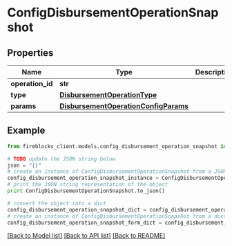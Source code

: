 # ConfigDisbursementOperationSnapshot


## Properties

Name | Type | Description | Notes
------------ | ------------- | ------------- | -------------
**operation_id** | **str** |  | 
**type** | [**DisbursementOperationType**](DisbursementOperationType.md) |  | 
**params** | [**DisbursementOperationConfigParams**](DisbursementOperationConfigParams.md) |  | 

## Example

```python
from fireblocks_client.models.config_disbursement_operation_snapshot import ConfigDisbursementOperationSnapshot

# TODO update the JSON string below
json = "{}"
# create an instance of ConfigDisbursementOperationSnapshot from a JSON string
config_disbursement_operation_snapshot_instance = ConfigDisbursementOperationSnapshot.from_json(json)
# print the JSON string representation of the object
print ConfigDisbursementOperationSnapshot.to_json()

# convert the object into a dict
config_disbursement_operation_snapshot_dict = config_disbursement_operation_snapshot_instance.to_dict()
# create an instance of ConfigDisbursementOperationSnapshot from a dict
config_disbursement_operation_snapshot_form_dict = config_disbursement_operation_snapshot.from_dict(config_disbursement_operation_snapshot_dict)
```
[[Back to Model list]](../README.md#documentation-for-models) [[Back to API list]](../README.md#documentation-for-api-endpoints) [[Back to README]](../README.md)


